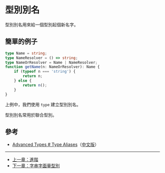 # 型別別名

型別別名用來給一個型別起個新名字。

## 簡單的例子

```ts
type Name = string;
type NameResolver = () => string;
type NameOrResolver = Name | NameResolver;
function getName(n: NameOrResolver): Name {
    if (typeof n === 'string') {
        return n;
    } else {
        return n();
    }
}
```

上例中，我們使用 `type` 建立型別別名。

型別別名常用於聯合型別。

## 參考

- [Advanced Types # Type Aliases](http://www.typescriptlang.org/docs/handbook/advanced-types.html#type-aliases)（[中文版](https://zhongsp.gitbooks.io/typescript-handbook/content/doc/handbook/Advanced%20Types.html#型別別名)）

---

- [上一章：進階](../advanced/README.md)
- [下一章：字串字面量型別](string-literal-types.md)
